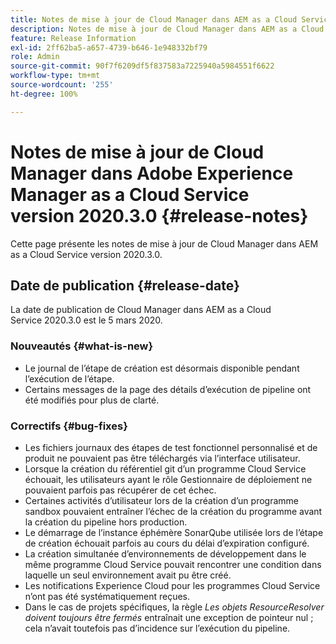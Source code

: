 ```yaml
---
title: Notes de mise à jour de Cloud Manager dans AEM as a Cloud Service version 2020.3.0
description: Notes de mise à jour de Cloud Manager dans AEM as a Cloud Service version 2020.3.0
feature: Release Information
exl-id: 2ff62ba5-a657-4739-b646-1e948332bf79
role: Admin
source-git-commit: 90f7f6209df5f837583a7225940a5984551f6622
workflow-type: tm+mt
source-wordcount: '255'
ht-degree: 100%

---
```


# Notes de mise à jour de Cloud Manager dans Adobe Experience Manager as a Cloud Service version 2020.3.0 {#release-notes}

Cette page présente les notes de mise à jour de Cloud Manager dans AEM as a Cloud Service version 2020.3.0.

## Date de publication {#release-date}

La date de publication de Cloud Manager dans AEM as a Cloud Service 2020.3.0 est le 5 mars 2020.

### Nouveautés {#what-is-new}

* Le journal de l’étape de création est désormais disponible pendant l’exécution de l’étape.
* Certains messages de la page des détails d’exécution de pipeline ont été modifiés pour plus de clarté.

### Correctifs  {#bug-fixes}

* Les fichiers journaux des étapes de test fonctionnel personnalisé et de produit ne pouvaient pas être téléchargés via l’interface utilisateur.
* Lorsque la création du référentiel git d’un programme Cloud Service échouait, les utilisateurs ayant le rôle Gestionnaire de déploiement ne pouvaient parfois pas récupérer de cet échec.
* Certaines activités d’utilisateur lors de la création d’un programme sandbox pouvaient entraîner l’échec de la création du programme avant la création du pipeline hors production.
* Le démarrage de l’instance éphémère SonarQube utilisée lors de l’étape de création échouait parfois au cours du délai d’expiration configuré.
* La création simultanée d’environnements de développement dans le même programme Cloud Service pouvait rencontrer une condition dans laquelle un seul environnement avait pu être créé.
* Les notifications Experience Cloud pour les programmes Cloud Service n’ont pas été systématiquement reçues.
* Dans le cas de projets spécifiques, la règle *Les objets ResourceResolver doivent toujours être fermés* entraînait une exception de pointeur nul ; cela n’avait toutefois pas d’incidence sur l’exécution du pipeline.
